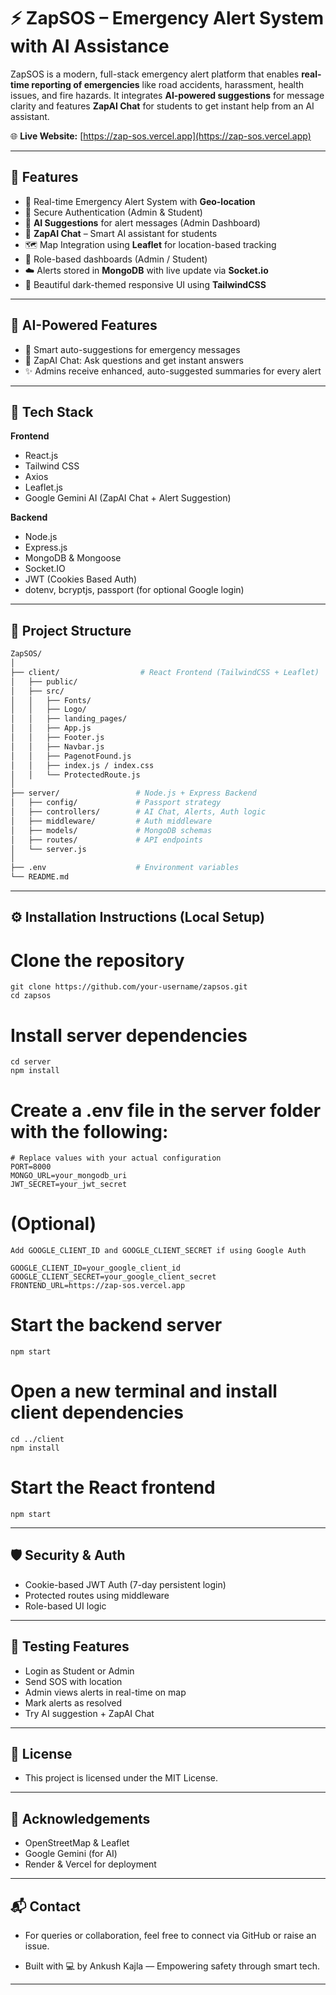 # ⚡ ZapSOS – Emergency Alert System with AI Assistance

ZapSOS is a modern, full-stack emergency alert platform that enables **real-time reporting of emergencies** like road accidents, harassment, health issues, and fire hazards. It integrates **AI-powered suggestions** for message clarity and features **ZapAI Chat** for students to get instant help from an AI assistant. 

🌐 **Live Website:** [https://zap-sos.vercel.app](https://zap-sos.vercel.app)

---

## 🚀 Features

- 📍 Real-time Emergency Alert System with **Geo-location**
- 🔐 Secure Authentication (Admin & Student)
- 🧠 **AI Suggestions** for alert messages (Admin Dashboard)
- 💬 **ZapAI Chat** – Smart AI assistant for students
- 🗺️ Map Integration using **Leaflet** for location-based tracking
- 🧭 Role-based dashboards (Admin / Student)
- ☁️ Alerts stored in **MongoDB** with live update via **Socket.io**
- 🎨 Beautiful dark-themed responsive UI using **TailwindCSS**

---

## 🧠 AI-Powered Features

- 🧾 Smart auto-suggestions for emergency messages 
- 🤖 ZapAI Chat: Ask questions and get instant answers
- ✨ Admins receive enhanced, auto-suggested summaries for every alert

---

## 🧩 Tech Stack

**Frontend**  
- React.js  
- Tailwind CSS  
- Axios  
- Leaflet.js  
- Google Gemini AI (ZapAI Chat + Alert Suggestion)

**Backend**  
- Node.js  
- Express.js  
- MongoDB & Mongoose  
- Socket.IO  
- JWT (Cookies Based Auth)  
- dotenv, bcryptjs, passport (for optional Google login)

---

## 📁 Project Structure

```bash
ZapSOS/
│
├── client/                  # React Frontend (TailwindCSS + Leaflet)
│   ├── public/
│   ├── src/
│   │   ├── Fonts/
│   │   ├── Logo/
│   │   ├── landing_pages/
│   │   ├── App.js
│   │   ├── Footer.js
│   │   ├── Navbar.js
│   │   ├── PagenotFound.js
│   │   ├── index.js / index.css
│   │   └── ProtectedRoute.js
│
├── server/                 # Node.js + Express Backend
│   ├── config/             # Passport strategy
│   ├── controllers/        # AI Chat, Alerts, Auth logic
│   ├── middleware/         # Auth middleware
│   ├── models/             # MongoDB schemas
│   ├── routes/             # API endpoints
│   └── server.js
│
├── .env                    # Environment variables
└── README.md
```
---

## ⚙️ Installation Instructions (Local Setup)

# Clone the repository
```
git clone https://github.com/your-username/zapsos.git
cd zapsos
```
# Install server dependencies
```
cd server
npm install
```
# Create a .env file in the server folder with the following:
```
# Replace values with your actual configuration
PORT=8000
MONGO_URL=your_mongodb_uri
JWT_SECRET=your_jwt_secret
```
# (Optional)
```
Add GOOGLE_CLIENT_ID and GOOGLE_CLIENT_SECRET if using Google Auth

GOOGLE_CLIENT_ID=your_google_client_id
GOOGLE_CLIENT_SECRET=your_google_client_secret
FRONTEND_URL=https://zap-sos.vercel.app
```
# Start the backend server
```
npm start
```
# Open a new terminal and install client dependencies
```
cd ../client
npm install
```
# Start the React frontend
```
npm start
```

---

## 🛡️ Security & Auth
- Cookie-based JWT Auth (7-day persistent login)
- Protected routes using middleware
- Role-based UI logic

---

## 🧪 Testing Features

- Login as Student or Admin
- Send SOS with location
- Admin views alerts in real-time on map
- Mark alerts as resolved
- Try AI suggestion + ZapAI Chat

---

## 📜 License
- This project is licensed under the MIT License.
  
---

## 🙌 Acknowledgements
- OpenStreetMap & Leaflet
- Google Gemini (for AI)
- Render & Vercel for deployment

---
## 📬 Contact
- For queries or collaboration, feel free to connect via GitHub or raise an issue.

- Built with 💻 by Ankush Kajla — Empowering safety through smart tech.

---

